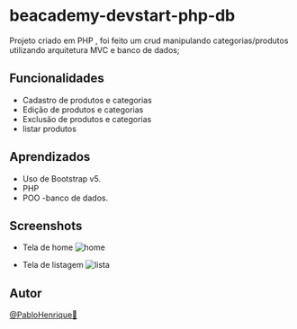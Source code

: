 # beacademy-devstart-php-db
Projeto criado em PHP , foi feito um crud manipulando categorias/produtos utilizando arquitetura MVC e banco de dados;

## Funcionalidades

- Cadastro de produtos e categorias
- Edição de produtos e categorias
- Exclusão de produtos e categorias
- listar produtos

## Aprendizados

- Uso de Bootstrap v5.
- PHP
- POO
-banco de dados.

## Screenshots

- Tela de home
  ![home]()
 
- Tela de listagem
  ![lista]()
  
 ## Autor

  [@PabloHenrique🚀]()
